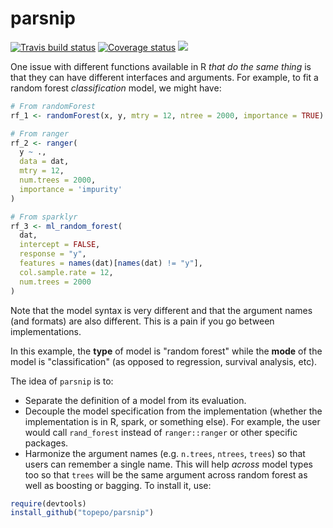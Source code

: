 
# parsnip

[![Travis build status](https://travis-ci.org/topepo/parsnip.svg?branch=master)](https://travis-ci.org/topepo/parsnip)
[![Coverage status](https://codecov.io/gh/topepo/parsnip/branch/master/graph/badge.svg)](https://codecov.io/github/topepo/parsnip?branch=master)
![](https://img.shields.io/badge/lifecycle-experimental-orange.svg)


One issue with different functions available in R _that do the same thing_ is that they can have different interfaces and arguments. For example, to fit a random forest _classification_ model, we might have:

```r
# From randomForest
rf_1 <- randomForest(x, y, mtry = 12, ntree = 2000, importance = TRUE)

# From ranger
rf_2 <- ranger(
  y ~ ., 
  data = dat, 
  mtry = 12, 
  num.trees = 2000, 
  importance = 'impurity'
)

# From sparklyr
rf_3 <- ml_random_forest(
  dat, 
  intercept = FALSE, 
  response = "y", 
  features = names(dat)[names(dat) != "y"], 
  col.sample.rate = 12,
  num.trees = 2000
)
```

Note that the model syntax is very different and that the argument names (and formats) are also different. This is a pain if you go between implementations. 

In this example, the **type** of model is "random forest" while the **mode** of the model is "classification" (as opposed to regression, survival analysis, etc). 


The idea of `parsnip` is to:

* Separate the definition of a model from its evaluation.
* Decouple the model specification from the implementation (whether the implementation is in R, spark, or something else). For example, the user would call `rand_forest` instead of `ranger::ranger` or other specific packages. 
* Harmonize the argument names (e.g. `n.trees`, `ntrees`, `trees`) so that users can remember a single name. This will help _across_ model types too so that `trees` will be the same argument across random forest as well as boosting or bagging. 
To install it, use:

```r
require(devtools)
install_github("topepo/parsnip")
```
